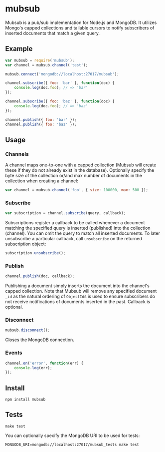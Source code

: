 mubsub
======

Mubsub is a pub/sub implementation for Node.js and MongoDB.  It utilizes Mongo's capped collections and tailable cursors to notify subscribers of inserted documents that match a given query.

Example
-------

```javascript
var mubsub = require('mubsub');
var channel = mubsub.channel('test');

mubsub.connect('mongodb://localhost:27017/mubsub');

channel.subscribe({ foo: 'bar' }, function(doc) {
    console.log(doc.foo); // => 'bar'
});

channel.subscribe({ foo: 'baz' }, function(doc) {
    console.log(doc.foo); // => 'baz'
});

channel.publish({ foo: 'bar' });
channel.publish({ foo: 'baz' });

```

Usage
-----

### Channels ###

A channel maps one-to-one with a capped collection (Mubsub will create these if they do not already exist in the database).  Optionally specify the byte size of the collection or/and max number of documents in the collection when creating a channel:

```javascript
var channel = mubsub.channel('foo', { size: 100000, max: 500 });
```

### Subscribe ###

```javascript
var subscription = channel.subscribe(query, callback);
```

Subscriptions register a callback to be called whenever a document matching the specified query is inserted (published) into the collection (channel).  You can omit the query to match all inserted documents.  To later unsubscribe a particular callback, call `unsubscribe` on the returned subscription object:

```javascript
subscription.unsubscribe();
```

### Publish ###

```javascript
channel.publish(doc, callback);
```

Publishing a document simply inserts the document into the channel's capped collection.  Note that Mubsub will remove any specified document `_id` as the natural ordering of `ObjectId`s is used to ensure subscribers do not receive notifications of documents inserted in the past.  Callback is optional.

### Disconnect ###

```javascript
mubsub.disconnect();
```

Closes the MongoDB connection.

### Events ###

```javascript
channel.on('error', function(err) {
    console.log(err);
});
```

Install
-------

    npm install mubsub

Tests
-----

    make test

You can optionally specify the MongoDB URI to be used for tests:

    MONGODB_URI=mongodb://localhost:27017/mubsub_tests make test